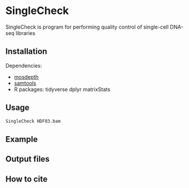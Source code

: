 # SingleCheck

SingleCheck is program for performing quality control of single-cell DNA-seq libraries

## Installation

Dependencies:
- [mosdepth](https://github.com/brentp/mosdepth)
- [samtools](http://www.htslib.org/)
- R packages: tidyverse dplyr matrixStats 

## Usage

```bash
SingleCheck HDF03.bam 
```
## Example

## Output files

## How to cite
